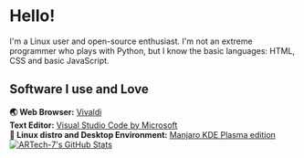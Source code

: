 # Hello!
I'm a Linux user and open-source enthusiast. I'm not an extreme programmer who plays with Python, but I know the basic languages: HTML, CSS and basic JavaScript.
## Software I use and Love
**🌏 Web Browser:** [Vivaldi](https://vivaldi.com/)  
**Text Editor:** [Visual Studio Code by Microsoft](https://code.visualstudio.com/)  
**🐧 Linux distro and Desktop Environment:** [Manjaro KDE Plasma edition](https://manjaro.org/downloads/official/kde/)  
[![ARTech-7's GitHub Stats](https://github-readme-stats.vercel.app/api?username=ARTech-7)](https://github.com/ARTech-7)
